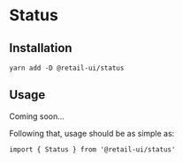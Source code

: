 # Status

## Installation

`yarn add -D @retail-ui/status`

## Usage

Coming soon...

Following that, usage should be as simple as:

```tsx
import { Status } from '@retail-ui/status'
```
